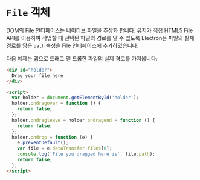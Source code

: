 ﻿# `File` 객체

DOM의 File 인터페이스는 네이티브 파일을 추상화 합니다. 유저가 직접 HTML5 File API를
이용하여 작업할 때 선택된 파일의 경로를 알 수 있도록 Electron은 파일의 실제 경로를
담은 `path` 속성을 File 인터페이스에 추가하였습니다.

다음 예제는 앱으로 드래그 앤 드롭한 파일의 실제 경로를 가져옵니다:

```html
<div id="holder">
  Drag your file here
</div>

<script>
  var holder = document.getElementById('holder');
  holder.ondragover = function () {
    return false;
  };
  holder.ondragleave = holder.ondragend = function () {
    return false;
  };
  holder.ondrop = function (e) {
    e.preventDefault();
    var file = e.dataTransfer.files[0];
    console.log('File you dragged here is', file.path);
    return false;
  };
</script>
```
